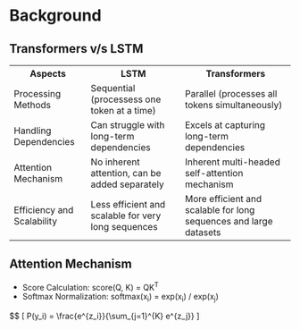 # Background

## Transformers v/s LSTM

<table>

<tr>
<th>Aspects</th>
<th>LSTM</th>
<th>Transformers</th>
</tr>

<tr>
<td>Processing Methods</td>
<td>Sequential (processess one token at a time)</td>
<td>Parallel (processes all tokens simultaneously)</td>
</tr>

<tr>
<td>Handling Dependencies</td>
<td>Can struggle with long-term dependencies</td>
<td>Excels at capturing long-term dependencies</td>
</tr>

<tr>
<td>Attention Mechanism</td>
<td>No inherent attention, can be added separately</td>
<td>Inherent multi-headed self-attention mechanism</td>
</tr>

<tr>
<td>Efficiency and Scalability</td>
<td>Less efficient and scalable for very long sequences</td>
<td>More efficient and scalable for long sequences and large datasets</td>
</tr>

</table>

## Attention Mechanism 

- Score Calculation: score(Q, K) = QK<sup>T</sup>
- Softmax Normalization: softmax(x<sub>i</sub>) = exp(x<sub>i</sub>) / exp(x<sub>j</sub>)

$$ \[ P(y_i) = \frac{e^{z_i}}{\sum_{j=1}^{K} e^{z_j}} \]